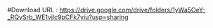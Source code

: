 #Download URL : https://drive.google.com/drive/folders/1yWa5OeY-_RQySrb_WE1vjlc9pCFk7yiu?usp=sharing
